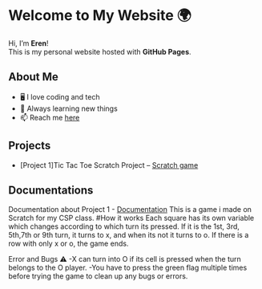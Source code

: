 # Welcome to My Website 🌍

Hi, I’m **Eren**!  
This is my personal website hosted with **GitHub Pages**.  

## About Me
- 🖥️ I love coding and tech
- 🌱 Always learning new things
- 📫 Reach me [here](eren.hatipoglu@hisarschool.k12.tr)


## Projects
- [Project 1]Tic Tac Toe Scratch Project – [Scratch game](https://scratch.mit.edu/projects/1212300434/)
  

## Documentations
Documentation about Project 1 - [Documentation](https://www.veed.io/view/e08281e3-73aa-4bcb-8c32-7ce1beab9ced?panel=share)
This is a game i made on Scratch for my CSP class. 
#How it works
Each square has its own variable which changes according to which turn its pressed. 
If it is the 1st, 3rd, 5th,7th or 9th turn, it turns to x, and when its not it turns to o. 
If there is a row with only x or o, the game ends.


Error and Bugs ⚠️
-X can turn into O if its cell is pressed when the turn belongs to the O player.
-You have to press the green flag multiple times before trying the game to clean up any bugs or errors.
